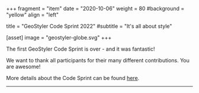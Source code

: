 +++
fragment = "item"
date = "2020-10-06"
weight = 80
#background = "yellow"
align = "left"

title = "GeoStyler Code Sprint 2022"
#subtitle = "It's all about style"

[asset]
    image = "geostyler-globe.svg"
+++

The first GeoStyler Code Sprint is over - and it was fantastic!

We want to thank all participants for their many different contributions. You are awesome!

More details about the Code Sprint can be found [here](/codesprint-2022).

---
